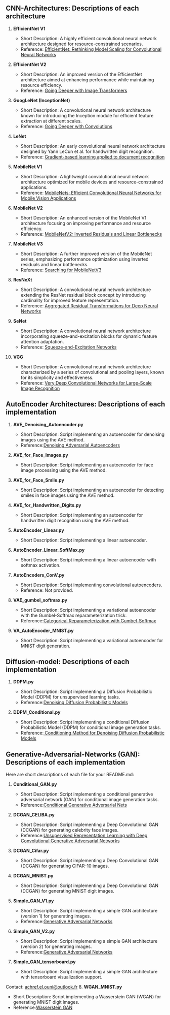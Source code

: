 ## CNN-Architectures: Descriptions of each architecture 

1. **EfficientNet V1**
   - Short Description: A highly efficient convolutional neural network architecture designed for resource-constrained scenarios.
   - Reference: [EfficientNet: Rethinking Model Scaling for Convolutional Neural Networks](https://arxiv.org/abs/1905.11946)

2. **EfficientNet V2**
   - Short Description: An improved version of the EfficientNet architecture aimed at enhancing performance while maintaining resource efficiency.
   - Reference: [Going Deeper with Image Transformers](https://arxiv.org/abs/2103.17239)

3. **GoogLeNet (InceptionNet)**
   - Short Description: A convolutional neural network architecture known for introducing the Inception module for efficient feature extraction at different scales.
   - Reference: [Going Deeper with Convolutions](https://arxiv.org/abs/1409.4842)

4. **LeNet**
   - Short Description: An early convolutional neural network architecture designed by Yann LeCun et al. for handwritten digit recognition.
   - Reference: [Gradient-based learning applied to document recognition](http://yann.lecun.com/exdb/lenet/)

5. **MobileNet V1**
   - Short Description: A lightweight convolutional neural network architecture optimized for mobile devices and resource-constrained applications.
   - Reference: [MobileNets: Efficient Convolutional Neural Networks for Mobile Vision Applications](https://arxiv.org/abs/1704.04861)

6. **MobileNet V2**
   - Short Description: An enhanced version of the MobileNet V1 architecture focusing on improving performance and resource efficiency.
   - Reference: [MobileNetV2: Inverted Residuals and Linear Bottlenecks](https://arxiv.org/abs/1801.04381)

7. **MobileNet V3**
   - Short Description: A further improved version of the MobileNet series, emphasizing performance optimization using inverted residuals and linear bottlenecks.
   - Reference: [Searching for MobileNetV3](https://arxiv.org/abs/1905.02244)

8. **ResNeXt**
   - Short Description: A convolutional neural network architecture extending the ResNet residual block concept by introducing cardinality for improved feature representation.
   - Reference: [Aggregated Residual Transformations for Deep Neural Networks](https://arxiv.org/abs/1611.05431)

9. **SeNet**
   - Short Description: A convolutional neural network architecture incorporating squeeze-and-excitation blocks for dynamic feature attention adaptation.
   - Reference: [Squeeze-and-Excitation Networks](https://arxiv.org/abs/1709.01507)

10. **VGG**
    - Short Description: A convolutional neural network architecture characterized by a series of convolutional and pooling layers, known for its simplicity and effectiveness.
    - Reference: [Very Deep Convolutional Networks for Large-Scale Image Recognition](https://arxiv.org/abs/1409.1556)

## AutoEncoder Architectures: Descriptions of each implementation


1. **AVE_Denoising_Autoencoder.py**
   - Short Description: Script implementing an autoencoder for denoising images using the AVE method.
   - Reference:[Denoising Adversarial Autoencoders](https://ieeexplore.ieee.org/abstract/document/8438540)

2. **AVE_for_Face_Images.py**
   - Short Description: Script implementing an autoencoder for face image processing using the AVE method.

3. **AVE_for_Face_Smile.py**
   - Short Description: Script implementing an autoencoder for detecting smiles in face images using the AVE method.

4. **AVE_for_Handwritten_Digits.py**
   - Short Description: Script implementing an autoencoder for handwritten digit recognition using the AVE method.

5. **AutoEncoder_Linear.py**
   - Short Description: Script implementing a linear autoencoder.

6. **AutoEncoder_Linear_SoftMax.py**
   - Short Description: Script implementing a linear autoencoder with softmax activation.

7. **AutoEncoders_ConV.py**
   - Short Description: Script implementing convolutional autoencoders.
   - Reference: Not provided.

8. **VAE_gumbel_softmax.py**
   - Short Description: Script implementing a variational autoencoder with the Gumbel-Softmax reparameterization trick.
   - Reference:[Categorical Reparameterization with Gumbel-Softmax](https://arxiv.org/pdf/1611.01144.pdf)

9. **VA_AutoEncoder_MNIST.py**
    - Short Description: Script implementing a variational autoencoder for MNIST digit generation.
    
## Diffusion-model: Descriptions of each implementation    

1. **DDPM.py**
   - Short Description: Script implementing a Diffusion Probabilistic Model (DDPM) for unsupervised learning tasks.
   - Reference:[Denoising Diffusion Probabilistic Models](https://arxiv.org/pdf/2006.11239.pdf)

2. **DDPM_Conditional.py**
   - Short Description: Script implementing a conditional Diffusion Probabilistic Model (DDPM) for conditional image generation tasks.
   - Reference:[ Conditioning Method for Denoising Diffusion Probabilistic Models](https://arxiv.org/pdf/2108.02938.pdf)
   
   
## Generative-Adversarial-Networks (GAN): Descriptions of each implementation    

Here are short descriptions of each file for your README.md:

1. **Conditional_GAN.py**
   - Short Description: Script implementing a conditional generative adversarial network (GAN) for conditional image generation tasks.
   - Reference:[Conditional Generative Adversarial Nets](https://arxiv.org/pdf/1411.1784.pdf)

2. **DCGAN_CELIBA.py**
   - Short Description: Script implementing a Deep Convolutional GAN (DCGAN) for generating celebrity face images.
   - Reference:[Unsupervised Representation Learning with Deep Convolutional Generative Adversarial Networks](https://arxiv.org/pdf/1511.06434.pdf)

3. **DCGAN_Cifar.py**
   - Short Description: Script implementing a Deep Convolutional GAN (DCGAN) for generating CIFAR-10 images.

4. **DCGAN_MNIST.py**
   - Short Description: Script implementing a Deep Convolutional GAN (DCGAN) for generating MNIST digit images.

5. **Simple_GAN_V1.py**
   - Short Description: Script implementing a simple GAN architecture (version 1) for generating images.
   - Reference:[Generative Adversarial Networks](https://arxiv.org/pdf/1406.2661.pdf)

6. **Simple_GAN_V2.py**
   - Short Description: Script implementing a simple GAN architecture (version 2) for generating images.
   - Reference:[Generative Adversarial Networks](https://arxiv.org/pdf/1406.2661.pdf)
   
7. **Simple_GAN_tensorboard.py**
   - Short Description: Script implementing a simple GAN architecture with tensorboard visualization support.

Contact: achref.el.ouni@outlook.fr
8. **WGAN_MNIST.py**
   - Short Description: Script implementing a Wasserstein GAN (WGAN) for generating MNIST digit images.
   - Reference:[Wasserstein GAN](https://arxiv.org/pdf/1701.07875.pdf)
 
